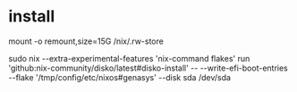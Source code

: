 


# install

mount -o remount,size=15G /nix/.rw-store

sudo nix --extra-experimental-features 'nix-command flakes' run 'github:nix-community/disko/latest#disko-install' -- --write-efi-boot-entries --flake '/tmp/config/etc/nixos#genasys' --disk sda /dev/sda
